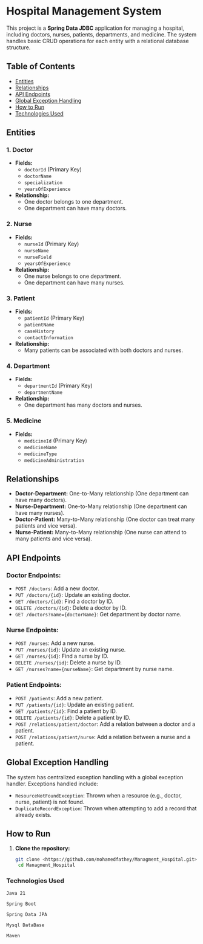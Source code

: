 # Hospital Management System

This project is a **Spring Data JDBC** application for managing a hospital, including doctors, nurses, patients, departments, and medicine. The system handles basic CRUD operations for each entity with a relational database structure.

## Table of Contents
- [Entities](#entities)
- [Relationships](#relationships)
- [API Endpoints](#api-endpoints)
- [Global Exception Handling](#global-exception-handling)
- [How to Run](#how-to-run)
- [Technologies Used](#technologies-used)

## Entities

### 1. Doctor
- **Fields:**
  - `doctorId` (Primary Key)
  - `doctorName`
  - `specialization`
  - `yearsOfExperience`
- **Relationship:**
  - One doctor belongs to one department.
  - One department can have many doctors.
  
### 2. Nurse
- **Fields:**
  - `nurseId` (Primary Key)
  - `nurseName`
  - `nurseField`
  - `yearsOfExperience`
- **Relationship:**
  - One nurse belongs to one department.
  - One department can have many nurses.

### 3. Patient
- **Fields:**
  - `patientId` (Primary Key)
  - `patientName`
  - `caseHistory`
  - `contactInformation`
- **Relationship:**
  - Many patients can be associated with both doctors and nurses.
  
### 4. Department
- **Fields:**
  - `departmentId` (Primary Key)
  - `departmentName`
- **Relationship:**
  - One department has many doctors and nurses.

### 5. Medicine
- **Fields:**
  - `medicineId` (Primary Key)
  - `medicineName`
  - `medicineType`
  - `medicineAdministration`

## Relationships
- **Doctor-Department:** One-to-Many relationship (One department can have many doctors).
- **Nurse-Department:** One-to-Many relationship (One department can have many nurses).
- **Doctor-Patient:** Many-to-Many relationship (One doctor can treat many patients and vice versa).
- **Nurse-Patient:** Many-to-Many relationship (One nurse can attend to many patients and vice versa).

## API Endpoints

### Doctor Endpoints:
- `POST /doctors`: Add a new doctor.
- `PUT /doctors/{id}`: Update an existing doctor.
- `GET /doctors/{id}`: Find a doctor by ID.
- `DELETE /doctors/{id}`: Delete a doctor by ID.
- `GET /doctors?name={doctorName}`: Get department by doctor name.

### Nurse Endpoints:
- `POST /nurses`: Add a new nurse.
- `PUT /nurses/{id}`: Update an existing nurse.
- `GET /nurses/{id}`: Find a nurse by ID.
- `DELETE /nurses/{id}`: Delete a nurse by ID.
- `GET /nurses?name={nurseName}`: Get department by nurse name.

### Patient Endpoints:
- `POST /patients`: Add a new patient.
- `PUT /patients/{id}`: Update an existing patient.
- `GET /patients/{id}`: Find a patient by ID.
- `DELETE /patients/{id}`: Delete a patient by ID.
- `POST /relations/patient/doctor`: Add a relation between a doctor and a patient.
- `POST /relations/patient/nurse`: Add a relation between a nurse and a patient.

## Global Exception Handling
The system has centralized exception handling with a global exception handler. Exceptions handled include:
- `ResourceNotFoundException`: Thrown when a resource (e.g., doctor, nurse, patient) is not found.
- `DuplicateRecordException`: Thrown when attempting to add a record that already exists.

## How to Run

1. **Clone the repository:**
   ```bash
   git clone <https://github.com/mohamedfathey/Managment_Hospital.git>
    cd Managment_Hospital

### Technologies Used
`Java 21`

`Spring Boot`

`Spring Data JPA`

`Mysql DataBase`

`Maven`


